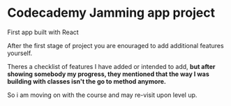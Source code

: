# Codecademy Jamming app project 

First app built with React

After the first stage of project you are enouraged to add additional features yourself. 

Theres a checklist of features I have added or intended to add, **but after showing somebody my progress, they mentioned that 
the way I was building with classes isn't the go to method anymore.**

So i am moving on with the course and may re-visit upon level up.

